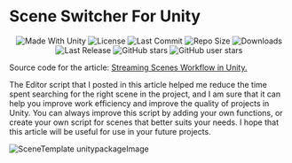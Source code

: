 # Scene Switcher For Unity


 <p align="center">
  <a>
    <img alt="Made With Unity" src="https://img.shields.io/badge/made%20with-Unity-57b9d3.svg?logo=Unity">
  </a>
  <a>
    <img alt="License" src="https://img.shields.io/github/license/RimuruDev/SceneSwitcherForUnity?logo=github">
  </a>
  <a>
    <img alt="Last Commit" src="https://img.shields.io/github/last-commit/RimuruDev/SceneSwitcherForUnity?logo=Mapbox&color=orange">
  </a>
  <a>
    <img alt="Repo Size" src="https://img.shields.io/github/repo-size/RimuruDev/SceneSwitcherForUnity?logo=VirtualBox">
  </a>
  <a>
    <img alt="Downloads" src="https://img.shields.io/github/downloads/RimuruDev/SceneSwitcherForUnity/total?color=brightgreen">
  </a>
  <a>
    <img alt="Last Release" src="https://img.shields.io/github/v/release/RimuruDev/SceneSwitcherForUnity?include_prereleases&logo=Dropbox&color=yellow">
  </a>
  <a>
    <img alt="GitHub stars" src="https://img.shields.io/github/stars/RimuruDev/SceneSwitcherForUnity?branch=main&label=Stars&logo=GitHub&logoColor=ffffff&labelColor=282828&color=informational&style=flat">
  </a>
  <a>
    <img alt="GitHub user stars" src="https://img.shields.io/github/stars/RimuruDev?affiliations=OWNER&branch=main&label=User%20Stars&logo=GitHub&logoColor=ffffff&labelColor=282828&color=informational&style=flat">
  </a>
</p>

Source code for the article: [Streaming Scenes Workflow in Unity.](https://www.linkedin.com/pulse/streamlining-scenes-workflow-unity-%25D1%2580%25D0%25B8%25D0%25BC%25D1%2583%25D1%2580%25D1%2583-%25D1%2582%25D0%25B5%25D0%25BC%25D0%25BF%25D0%25B5%25D1%2581%25D1%2582)

The Editor script that I posted in this article helped me reduce the time spent searching for the right scene in the project, and I am sure that it can help you improve work efficiency and improve the quality of projects in Unity. You can always improve this script by adding your own functions, or create your own script for scenes that better suits your needs. I hope that this article will be useful for use in your future projects.

![SceneTemplate unitypackageImage](https://user-images.githubusercontent.com/85500556/224561642-a4ad4ed1-7939-492b-b4d2-5a21b523f5e3.png)

